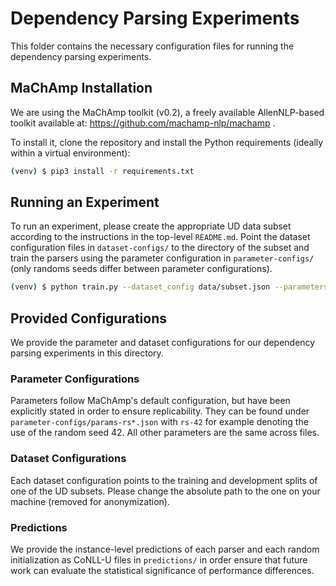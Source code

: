 # Dependency Parsing Experiments

This folder contains the necessary configuration files for running the dependency parsing experiments.

## MaChAmp Installation

We are using the MaChAmp toolkit (v0.2), a freely available AllenNLP-based toolkit available at: https://github.com/machamp-nlp/machamp .

To install it, clone the repository and install the Python requirements (ideally within a virtual environment):

```bash
(venv) $ pip3 install -r requirements.txt
```

## Running an Experiment

To run an experiment, please create the appropriate UD data subset according to the instructions in the top-level `README.md`. Point the dataset configuration files in `dataset-configs/` to the directory of the subset and train the parsers using the parameter configuration in `parameter-configs/` (only randoms seeds differ between parameter configurations).

```bash
(venv) $ python train.py --dataset_config data/subset.json --parameters_config params-rs42.json --device 0
```

## Provided Configurations

We provide the parameter and dataset configurations for our dependency parsing experiments in this directory.

### Parameter Configurations

Parameters follow MaChAmp's default configuration, but have been explicitly stated in order to ensure replicability. They can be found under `parameter-configs/params-rs*.json` with `rs-42` for example denoting the use of the random seed 42. All other parameters are the same across files.

### Dataset Configurations

Each dataset configuration points to the training and development splits of one of the UD subsets. Please change the absolute path to the one on your machine (removed for anonymization).

### Predictions

We provide the instance-level predictions of each parser and each random initialization as CoNLL-U files in `predictions/` in order ensure that future work can evaluate the statistical significance of performance differences. 